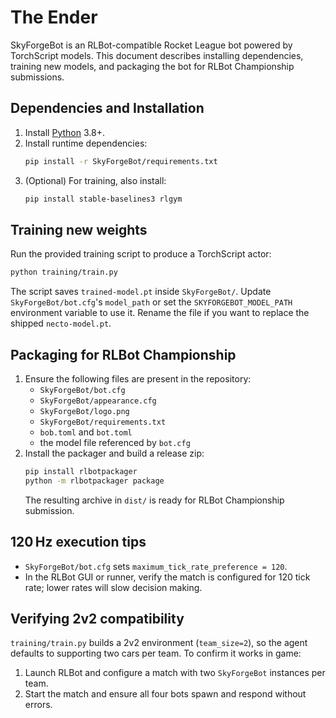# The Ender

SkyForgeBot is an RLBot-compatible Rocket League bot powered by TorchScript models.
This document describes installing dependencies, training new models, and
packaging the bot for RLBot Championship submissions.

## Dependencies and Installation

1. Install [Python](https://www.python.org/) 3.8+.
2. Install runtime dependencies:
   ```bash
   pip install -r SkyForgeBot/requirements.txt
   ```
3. (Optional) For training, also install:
   ```bash
   pip install stable-baselines3 rlgym
   ```

## Training new weights

Run the provided training script to produce a TorchScript actor:
```bash
python training/train.py
```
The script saves `trained-model.pt` inside `SkyForgeBot/`.  Update
`SkyForgeBot/bot.cfg`'s `model_path` or set the `SKYFORGEBOT_MODEL_PATH`
environment variable to use it.  Rename the file if you want to replace the
shipped `necto-model.pt`.

## Packaging for RLBot Championship

1. Ensure the following files are present in the repository:
   - `SkyForgeBot/bot.cfg`
   - `SkyForgeBot/appearance.cfg`
   - `SkyForgeBot/logo.png`
   - `SkyForgeBot/requirements.txt`
   - `bob.toml` and `bot.toml`
   - the model file referenced by `bot.cfg`
2. Install the packager and build a release zip:
   ```bash
   pip install rlbotpackager
   python -m rlbotpackager package
   ```
   The resulting archive in `dist/` is ready for RLBot Championship submission.

## 120 Hz execution tips

- `SkyForgeBot/bot.cfg` sets `maximum_tick_rate_preference = 120`.
- In the RLBot GUI or runner, verify the match is configured for 120 tick
  rate; lower rates will slow decision making.

## Verifying 2v2 compatibility

`training/train.py` builds a 2v2 environment (`team_size=2`), so the agent
defaults to supporting two cars per team.  To confirm it works in game:

1. Launch RLBot and configure a match with two `SkyForgeBot` instances per team.
2. Start the match and ensure all four bots spawn and respond without errors.

